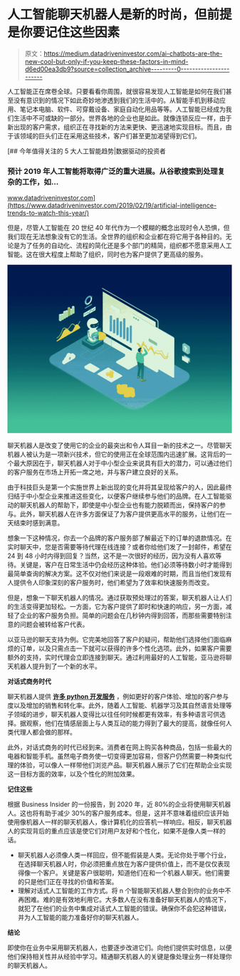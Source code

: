 # 人工智能聊天机器人是新的时尚，但前提是你要记住这些因素

> 原文：<https://medium.datadriveninvestor.com/ai-chatbots-are-the-new-cool-but-only-if-you-keep-these-factors-in-mind-d6ed00ea3db9?source=collection_archive---------0----------------------->

人工智能正在席卷全球。只要看看你周围，就很容易发现人工智能是如何在我们甚至没有意识到的情况下如此奇妙地渗透到我们的生活中的。从智能手机到移动应用、笔记本电脑、软件、可穿戴设备、家庭自动化用品等等。人工智能已经成为我们生活中不可或缺的一部分。世界各地的企业也是如此。就像连锁反应一样，由于新出现的客户需求，组织正在寻找新的方法来更快、更迅速地实现目标。而且，由于该领域的巨头们正在采用这些技术，客户们甚至更加渴望得到它们。

[](https://www.datadriveninvestor.com/2019/02/19/artificial-intelligence-trends-to-watch-this-year/) [## 今年值得关注的 5 大人工智能趋势|数据驱动的投资者

### 预计 2019 年人工智能将取得广泛的重大进展。从谷歌搜索到处理复杂的工作，如…

www.datadriveninvestor.com](https://www.datadriveninvestor.com/2019/02/19/artificial-intelligence-trends-to-watch-this-year/) 

但是，尽管人工智能在 20 世纪 40 年代作为一个模糊的概念出现时令人恐惧，但我们现在无法想象没有它的生活。全世界的组织和企业都在将它用于各种目的。无论是为了任务的自动化、流程的简化还是多个部门的精简，组织都不愿意采用人工智能。这在很大程度上帮助了组织，同时也为客户提供了更高级的服务。

![](img/02be583aefb3d9860dae5d0a39cb2103.png)

聊天机器人是改变了使用它的企业的最突出和令人耳目一新的技术之一。尽管聊天机器人被认为是一项新兴技术，但它的使用正在全球范围内迅速扩展。这背后的一个最大原因在于，聊天机器人对于中小型企业来说具有巨大的潜力，可以通过他们的客户服务在市场上开拓一席之地，并与客户建立良好的关系。

由于科技巨头是第一个实施世界上新出现的变化并将其呈现给客户的人，因此最终归结于中小型企业来推进这些变化，以便客户继续参与他们的品牌。在人工智能驱动的聊天机器人的帮助下，即使是中小型企业也有能力脱颖而出，保持客户的参与。此外，聊天机器人在许多方面保证了为客户提供更高水平的服务，让他们在一天结束时感到满意。

想象一下这种情况，你去一个品牌的客户服务部了解最近下的订单的退款情况。在实时聊天中，您是否需要等待代理在线连接？或者你给他们发了一封邮件，希望在 24 到 48 小时内得到回复？当然，这不是一次很好的经历，因为没有人喜欢等待。关键是，客户在日常生活中仍会经历这种体验。他们必须等待数小时才能得到最简单查询的解决方案。这不仅对他们来说是一段艰难的时期，而且当他们发现有人提供令人印象深刻的客户服务时，他们希望为了效率和快速服务而改变。

但是，想象一下聊天机器人的情况。通过获取预处理过的答案，聊天机器人让人们的生活变得更加轻松。一方面，它为客户提供了即时和快速的响应，另一方面，减轻了企业的客户服务负担。简单的问题会在几秒钟内得到回答，而那些需要特别注意的问题会被转给客户代表。

以亚马逊的聊天支持为例。它完美地回答了客户的疑问，帮助他们选择他们面临麻烦的订单，以及只需点击一下就可以获得的许多个性化选项。此外，如果客户需要额外的支持，实时代理会立即连接到聊天。通过利用最好的人工智能，亚马逊将聊天机器人提升到了一个新的水平。

**对话式商务时代**

聊天机器人提供 [**许多 python 开发服务**](https://www.nexsoftsys.com/technologies/python-development-services.html) ，例如更好的客户体验、增加的客户参与度以及增加的销售和转化率。此外，随着人工智能、机器学习及其自然语言处理等子领域的进步，聊天机器人变得比以往任何时候都更有效率，有多种语言可供选择。据观察，他们在情感层面上与人类互动的能力得到了最大的提高，就像任何人类代理人都会做的那样。

此外，对话式商务的时代已经到来。消费者在网上购买各种商品，包括一些最大的电器和智能手机。虽然电子商务使一切变得更加容易，但客户仍然需要一种类似代理的体验，可以像人一样带他们浏览产品。聊天机器人展示了它们在帮助企业实现这一目标方面的效率，以及个性化的附加效果。

**记住这些**

根据 Business Insider 的一份报告，到 2020 年，近 80%的企业将使用聊天机器人。这也将有助于减少 30%的客户服务成本。但是，这并不意味着组织应该开始使用像机器人一样的聊天机器人，像计算机化的应答机一样响应。相反，聊天机器人的实现背后的重点应该是使它们对用户友好和个性化，如果不是像人类一样的话。

*   聊天机器人必须像人类一样回应，但不能假装是人类。无论你处于哪个行业，在选择聊天机器人时，你必须把重点放在为客户提供价值上，而不是仅仅表现得像一个客户。关键是客户很聪明，知道他们在和一个机器人聊天。他们需要的只是他们正在寻找的价值和答案。
*   理解对话式人工智能的工作方式。将 n 个智能聊天机器人整合到你的业务中不再困难。难的是有效地利用它。大多数人在没有准备好聊天机器人的情况下，就犯了在他们的业务中集成对话式人工智能的错误。确保你不会犯这种错误，并为人工智能的能力准备好你的聊天机器人。

**结论**

即使你在业务中采用聊天机器人，也要逐步改进它们。向他们提供实时信息，以便他们保持相关性并从经验中学习。精通聊天机器人的关键是像处理业务一样处理你的聊天机器人。